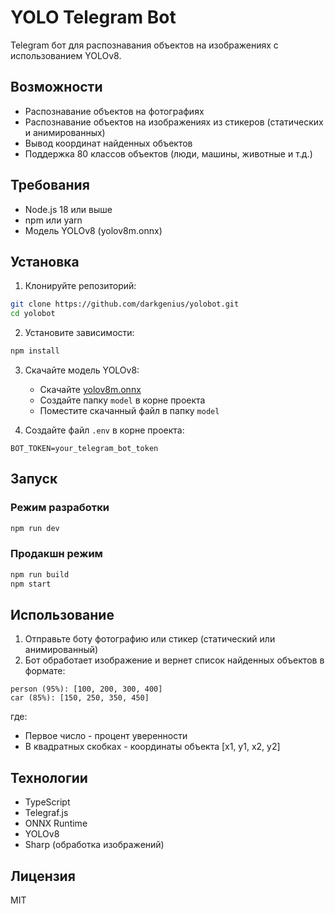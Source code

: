 # YOLO Telegram Bot

Telegram бот для распознавания объектов на изображениях с использованием YOLOv8.

## Возможности

- Распознавание объектов на фотографиях
- Распознавание объектов на изображениях из стикеров (статических и анимированных)
- Вывод координат найденных объектов
- Поддержка 80 классов объектов (люди, машины, животные и т.д.)

## Требования

- Node.js 18 или выше
- npm или yarn
- Модель YOLOv8 (yolov8m.onnx)

## Установка

1. Клонируйте репозиторий:
```bash
git clone https://github.com/darkgenius/yolobot.git
cd yolobot
```

2. Установите зависимости:
```bash
npm install
```

3. Скачайте модель YOLOv8:
   - Скачайте [yolov8m.onnx](https://disk.yandex.ru/d/PVWBo3LTNbnIvA)
   - Создайте папку `model` в корне проекта
   - Поместите скачанный файл в папку `model`

4. Создайте файл `.env` в корне проекта:
```
BOT_TOKEN=your_telegram_bot_token
```

## Запуск

### Режим разработки
```bash
npm run dev
```

### Продакшн режим
```bash
npm run build
npm start
```

## Использование

1. Отправьте боту фотографию или стикер (статический или анимированный)
2. Бот обработает изображение и вернет список найденных объектов в формате:
```
person (95%): [100, 200, 300, 400]
car (85%): [150, 250, 350, 450]
```
где:
- Первое число - процент уверенности
- В квадратных скобках - координаты объекта [x1, y1, x2, y2]

## Технологии

- TypeScript
- Telegraf.js
- ONNX Runtime
- YOLOv8
- Sharp (обработка изображений)

## Лицензия

MIT 